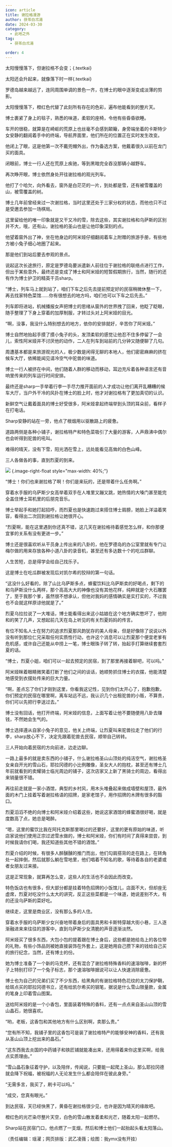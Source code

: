 ```yaml
---
icon: article
title: 谢拉格漫游
author: 茯苓白朮湯
date: 2024-03-30
category:
  - 此地之外
tag:
  - 茯苓白朮湯

order: 4
---
```


太阳慢慢落下，但谢拉格不会变；{.textkai}

太阳还会升起来，就像落下时一样{.textkai}

<!-- more -->

罗德岛越来越远了，连同周围单调的景色一齐，在博士的眼中逐渐变成淡薄的剪影。

太阳慢慢落下，橙红色代替了此刻所有存在的色彩，遍布他能看到的整片天。

博士裹紧了身上的毯子，熟悉的味道，柔软的座椅，令他有些昏昏欲睡。

车开的很稳，就算是在崎岖的荒原上也丝毫不会感到颠簸，身旁端坐着的卡斯特少女安静的翻阅着手中的终端，导航界面里，他们所在的位置正在实时发生改变。

他闭上了眼，这是他第一次不戴兜帽外出，作为备选方案，他戴着很久以前在龙门买的面具。

闭眼前，博士一行人还在荒原上疾驰，等到黑暗完全吞没那辆小越野车。

再次睁开眼，博士依然身处开往谢拉格的观光列车。

他打了个哈欠，向外看去，窗外是白茫茫的一片，到处都是雪，还有被雪覆盖的山，被雪覆盖的树。

博士几年前曾经来过一次谢拉格，当时这里还处于三家分权的状态，而他也只不过是受邀去参加一场棋局。

这里留给他的唯一印象就是又干又冷的雪，除去这些，其实谢拉格和乌萨斯的区别并不大，哦，还有山，谢拉格的圣山也是让他印象深刻的点。

他望着窗外出了神，坐在他身边的阿米娅仔细翻阅着车上附赠的旅游手册，有些地方被小兔子细心地圈了起来。

那是他们到站后要去参观的景点。

说起这次长途旅行，原定是罗德岛要派遣新人前往位于谢拉格的联络点进行工作，但出于某些意外，最终还是变成了博士和阿米娅的短暂假期旅行，当然，随行的还有作为博士护卫的精英干员sharp。

“博士，列车马上就到站了，咱们下车之后先去提前预定好的民宿稍微休整一下，再去找家特色菜馆……你有很想去的地方吗，咱们也可以下车之后先去。”

列车即将进站，机械播报女声把博士的思绪从窗外的世界拽了回来，他眨了眨眼，随手整理了下身上穿着的加厚制服，才转过头对上阿米娅的目光。

“啊，没事，我没什么特别想去的地方，依你的安排就好，辛苦你了阿米娅。”

博士自然地抬起手摸了摸小兔子的头，发顶柔软的感觉让他忍不住多停留了一会儿，索性阿米娅并不讨厌他的动作，二人在列车到站前的几分钟又随便聊了几句。

周遭基本都是来旅游观光的人，极少数是闲得无聊的本地人，他们密密麻麻的挤在候车大厅，依稀能闻见请冷空气中驼兽的味道。

博士一行人被挤在中间，他们随着人群的移动而移动，耳边充斥着各种语言还有音响里传来的列车运行时间安排。

最终还是sharp一手举着行李一手尽力推开面前的人才成功让他们离开乱糟糟的候车大厅，当户外干冷的风扑在博士的脸上时，他才对谢拉格有了更加真切的认识。

新鲜空气让戴着面具的博士好受很多，阿米娅拿起终端举到头顶的耳朵前，看样子在打电话。

Sharp安静的站在一旁，他点了根烟用以驱散路上的疲惫。

道路两侧是各种小铺子，谢拉格特产和特色菜吸引了大量的游客，人声鼎沸中偶尔也会听得到驼兽的吼叫。

难得的晴天，没有下雪，阳光洒在雪上，远处能看见高耸的白色山峰。

三人各做各的事，直到烈夏的到来。

![](./res/illustration/文章配图（我ymx没有开挂）.webp) {.image-right-float style="max-width: 40%;"}

“博士！你们也来谢拉格了啊！你们是来玩的，还是带着什么任务啊。”

穿着水手服的乌萨斯少女高举着双手在人堆里又蹦又跳，她热情的大嗓门甚至能完全盖住博士耳机里的后朋克音乐。

博士举起手和她打起招呼，而烈夏也是快速跑过来搭住博士肩膀，她脸上洋溢着笑容，看得出二次回到谢拉格让她很开心。

“烈夏啊，能在这里遇到你还真不错，这几天在谢拉格待着感觉怎么样，和你那便宜爹的关系有没有更进一步。”

博士还是很喜欢听从干员身上传出来的八卦的，他在罗德岛的办公室里就有专门让梅尔做的用来存放各种小道八卦的录音机，甚至还有多达数十个的吃瓜群聊。

人生苦短，总是得学会给自己找乐子。

这是博士在吃瓜群被发现后对凯尔希的狡辩的第一句话。

“这没什么好看的，除了山比乌萨斯多点，蜂蜜饮料比乌萨斯卖的好喝点，剩下的和乌萨斯没什么两样，那个高高大大的神像也没有其他花样，纯粹就是个大石雕罢了，至于我那个爹，虽然很不想承认，但他对我妈的感情确实是实打实的，不过我也不会就这样原谅他就是了。”

烈夏乌拉拉说了一大堆话，博士能看得出来这小姑娘在这个地方确实憋坏了，他附和的笑了几声，又想起前几天在岛上听见的有关烈夏妈妈的传言。

有位不知名人士在努力的追求烈夏那风韵犹存的美人母亲，但是好像除了说说以外没有听到那位仁兄采取任何实质性行动，也许这个消息可以让烈夏那个便宜老爹有危机感，或许自己还能从中捞上一笔，博士眼珠子转了转，抬起手打算继续套套烈夏的话。

“博士，烈夏小姐，咱们可以一起去预定的民宿，到了那里再接着聊吧，可以吗。”

阿米娅眯着眼睛微笑着打断了他们之间的谈话，她顺势抓住博士的衣摆，他能清楚地感受到衣摆处传来的巨大力量。

“啊，差点忘了你们才刚到这里，你看我这记性，见到你们太开心了，抱歉抱歉，你们预定的民宿在哪里啊，离车站远不远，我认识几个出租驼兽的小贩，不算贵，你们可以先把行李送过去。”

博士没有回话，他打开终端，阿米娅的信息，上面写着让他不要随便用八卦去赚钱，不然她会生气的。

博士选择遵从自家小兔子的意见，他关上终端，让烈夏叫来驼兽拉走了他们的行李，sharp放心不下，决定先跟着驼兽去民宿，顺带自己转转。

三人开始向着民宿的方向前进，边走边聊。

一路上最多的就是卖东西的小铺子，什么谢拉格圣山山顶处的纯洁空气，谢拉格圣女亲自开光的雪山石，耶拉冈德的小比例雕像，圣女大人的抱枕，甚至还有博士几年前就看到的卖耀骑士临光周边的铺子，这次店家又上新了黑骑士的周边，看得出来销量很不错。

再往前走就是一家小酒馆，典型的乡村风，用木头堆叠起来做成墙壁和屋顶，最外面的木门上挂着写着谢拉格语的招牌，是家老馆子，用作招牌的木牌有很多的豁口。

烈夏滔滔不绝的向博士和阿米娅介绍着这些，她说这家酒馆的蜂蜜酒很好喝，就是度数高了点，她总是喝醉。

“嗯，这里的蜜饮比我在阿托克斯那里喝过的还要好，这里的更有原始的味道，听店家说他们使用正宗过滤雪水做的，博士和阿米娅，你们有时间了真得来尝尝，到时候我请你们喝，我还知道些其他不错的酒馆。”

烈夏介绍的时候，有很多人醉醺醺的推门而出，他们勾肩搭背的走在路上，在转角处一起摔倒，然后就那么躺在雪地里，他们唱着不知名的歌，等待着各自的老婆或者女朋友过来接。

这是正常现象，就算再怎么变，这些人的生活也不会因此而改变。

特色饭店也有很多，但大部分都是挂着特色招牌的小饭馆儿，店面不大，但却座无虚席，烈夏对吃没什么太大的讲究，反正这些菜都是一个味道，她说差别不大，有的还没乌萨斯的菜好吃。

继续走，这里是商业区，没有那么多的人住。

穿着水手服的乌萨斯少女兴奋地带着身后的面具男和卡斯特穿越大街小巷，三人逐渐融进来来往往的游客中，直到乌萨斯少女清脆的声音逐渐淡然。

阿米娅买了很多东西，大包小包的提着跟在博士身后，这些都是她给岛上的各位带的礼物，有些小饰品则被她直接装饰在外套上，这是她用自己攒下来的钱给自己买的旅行纪念，当然，还有博士的份。

她为博士准备了一个新的马克杯，还有混合了谢拉格特殊香料的速溶咖啡，新的杯子上特别打印了一个兔子标志，那个速溶咖啡据说可以让人快速消除疲惫。

博士也为自己的兄弟们买了不少东西，给黑角的有谢拉格特色花纹的太刀保护鞘，给斑点买的耶拉冈德书立，还有给凯尔希买的钢笔，据说是什么雪山限量款，金属的笔身上印着雪山图案。

送给阿米娅的是一个小香包，里面装着特殊的香料，还有一点点来自圣山山顶的雪山晶石，她很喜欢。

“哟，老板，这香包和其他地方有什么区别啊，卖那么贵。”

“您有所不知，我铺子里的这香包可是装了谢拉格特产的能够安神的香料，还有我从圣山山顶上挖出来的晶石。”

“这东西我去炎国的中药铺子和铁匠铺就能凑出来，还用得着来你这里买啊，给我点实质理由。”

“雪山晶石象征着守护，以及陪伴，传闻说，只要能一起爬上圣山，那么耶拉冈德就会降下祝福，被祝福的人无论发生什么都会陪伴在彼此身旁。”

“无需多言，我买了，刷卡可以吗。”

“成交，您真有眼光。”

到达民宿，天已经快黑了，黄昏在谢拉格很少见，也许是因为晴天的缘故吧。

橙红色的光芒染尽整片天空，白色的雪山散发着柔和光芒，随着太阳一起燃尽。

Sharp站在民宿门口，他点燃了一支烟，然后和博士他们一起抬起头看太阳落山。<eod />

（责任编辑：瑶濯；网页排版：武乙凌薇；绘图：我ymx没有开挂）

<FakeAds />